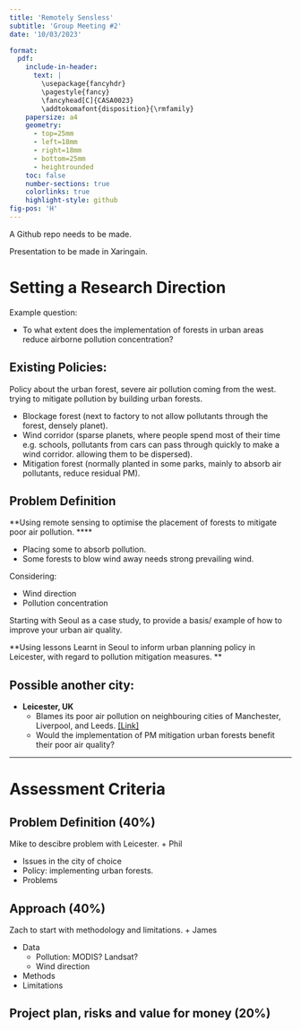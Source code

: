 ```yaml
---
title: 'Remotely Sensless'
subtitle: 'Group Meeting #2'
date: '10/03/2023'

format:
  pdf:
    include-in-header:
      text: |
        \usepackage{fancyhdr}
        \pagestyle{fancy}
        \fancyhead[C]{CASA0023}
        \addtokomafont{disposition}{\rmfamily}
    papersize: a4
    geometry:
      - top=25mm
      - left=18mm
      - right=18mm
      - bottom=25mm
      - heightrounded
    toc: false
    number-sections: true
    colorlinks: true
    highlight-style: github
fig-pos: 'H' 
---
```

A Github repo needs to be made. 

Presentation to be made in Xaringain. 

# Setting a Research Direction

Example question: 

- To what extent does the implementation of forests in urban areas reduce airborne pollution concentration? 



## Existing Policies:

Policy about the urban forest, severe air pollution coming from the west. trying to mitigate pollution by building urban forests.

- Blockage forest (next to factory to not allow pollutants through the forest, densely planet).
- Wind corridor (sparse planets, where people spend most of their time e.g. schools, pollutants from cars can pass through quickly to make a wind corridor. allowing them to be dispersed).
- Mitigation forest (normally planted in some parks, mainly to absorb air pollutants, reduce residual PM).



## Problem Definition

**Using remote sensing to optimise the placement of forests to mitigate poor air pollution. ****

- Placing some to absorb pollution. 
- Some forests to blow wind away needs strong prevailing wind. 





Considering:

- Wind direction
- Pollution concentration





Starting with Seoul as a case study, to provide a basis/ example of how to improve your urban air quality. 

**Using lessons Learnt in Seoul to inform urban planning policy in Leicester, with regard to pollution mitigation measures. **

## Possible another city: 

- **Leicester, UK**
  - Blames its poor air pollution on neighbouring cities of Manchester, Liverpool, and Leeds. [[Link]](https://www.leicestermercury.co.uk/news/leicester-news/council-claims-dirty-neighbouring-cities-1534393)
  - Would the implementation of PM mitigation urban forests benefit their poor air quality? 



---

# Assessment Criteria

## Problem Definition (40%)

Mike to descibre problem with Leicester. + Phil

- Issues in the city of choice
- Policy: implementing urban forests. 
- Problems

## Approach (40%)

Zach to start with methodology and limitations. + James

- Data 
  - Pollution: MODIS? Landsat?
  - Wind direction
- Methods
- Limitations

## Project plan, risks and value for money (20%)



